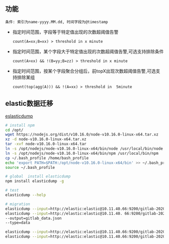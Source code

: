 
## 功能

    条件: 索引为name-yyyy.MM.dd, 时间字段为@timestamp

- 指定时间范围，字段等于特定值出现的次数超阈值告警  
   
   `count(A=xx;B=xx) > threshold in x minute`
- 指定时间范围，某个字段大于特定值出现的次数超阈值告警,可选支持排除条件 

  `count(A>xx) && !(B=yy;B=zz) > threshold in x minute`
- 指定时间范围，按某个字段聚合分组后，前topX出现次数超阈值告警,可选支持排除某组  
  
  `count(top(agg(A))) && !(A=xx) > threshold in  5minute`


## elastic数据迁移

[eslasticdump](https://github.com/taskrabbit/elasticsearch-dump?utm_source=dbweekly&utm_medium=email)

```bash
# install npm
cd /opt/
wget https://nodejs.org/dist/v10.16.0/node-v10.16.0-linux-x64.tar.xz
xz -d node-v10.16.0-linux-x64.tar.xz
tar -xvf node-v10.16.0-linux-x64.tar
ln -s /opt/nodejs/node-v10.16.0-linux-x64/bin/node /usr/local/bin/node
ln -s /opt/nodejs/node-v10.16.0-linux-x64/bin/npm /usr/local/bin/npm
cp ~/.bash_profile /home/bash_profile
echo 'export PATH=$PATH:/opt/node-v10.16.0-linux-x64/bin' >> ~/.bash_profile
source ~/.bash_profile

# global  install elasticdump 
npm install elasticdump -g

# test
elasticdump --help

# migration
elasticdump --input=http://elastic:elastic@10.11.40.66:9200/gitlab-2020.04.28 --output=gitlab_mapping.json --type=mapping
elasticdump --input=http://elastic:elastic@10.11.40. 66:9200/gitlab-2020.04.28 
--output=gitlab_data.json 
--type=data

elasticdump --input=http://elastic:elastic@10.11.40.66:9200/gitlab-2020.04.28 --output=http://10.51.1.31:9201/gitlab-2020.04.28 --type=mapping
elasticdump --input=http://elastic:elastic@10.11.40.66:9200/gitlab-2020.04.28 --output=http://10.51.1.31:9201/gitlab-2020.04.28 --type=data

```